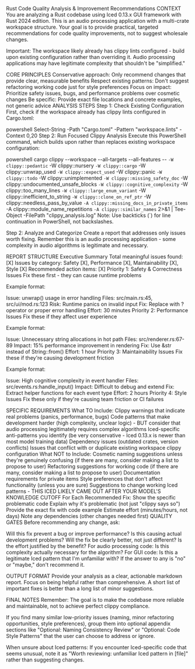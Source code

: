 Rust Code Quality Analysis & Improvement Recommendations
CONTEXT
You are analyzing a Rust codebase using Iced 0.13.x GUI framework with Rust 2024 edition. This is an audio processing application with a multi-crate workspace structure. Your goal is to provide practical, targeted recommendations for code quality improvements, not to suggest wholesale changes.

Important: The workspace likely already has clippy lints configured - build upon existing configuration rather than overriding it. Audio processing applications may have legitimate complexity that shouldn't be "simplified."

CORE PRINCIPLES
Conservative approach: Only recommend changes that provide clear, measurable benefits
Respect existing patterns: Don't suggest refactoring working code just for style preferences
Focus on impact: Prioritize safety issues, bugs, and performance problems over cosmetic changes
Be specific: Provide exact file locations and concrete examples, not generic advice
ANALYSIS STEPS
Step 1: Check Existing Configuration
First, check if the workspace already has clippy lints configured in Cargo.toml:

powershell
Select-String -Path "Cargo.toml" -Pattern "workspace.lints" -Context 0,20
Step 2: Run Focused Clippy Analysis
Execute this PowerShell command, which builds upon rather than replaces existing workspace configuration:

powershell
cargo clippy --workspace --all-targets --all-features -- `
  -W clippy::pedantic `
  -W clippy::nursery `
  -W clippy::cargo `
  -W clippy::unwrap_used `
  -W clippy::expect_used `
  -W clippy::panic `
  -W clippy::todo `
  -W clippy::unimplemented `
  -W clippy::missing_safety_doc `
  -W clippy::undocumented_unsafe_blocks `
  -W clippy::cognitive_complexity `
  -W clippy::too_many_lines `
  -W clippy::large_enum_variant `
  -W clippy::inefficient_to_string `
  -W clippy::clone_on_ref_ptr `
  -W clippy::needless_pass_by_value `
  -A clippy::missing_docs_in_private_items `
  -A clippy::module_name_repetitions `
  -A clippy::similar_names `
  2>&1 | Tee-Object -FilePath "clippy_analysis.log"
Note: Use backticks (`) for line continuation in PowerShell, not backslashes.

Step 2: Analyze and Categorize
Create a report that addresses only issues worth fixing. Remember this is an audio processing application - some complexity in audio algorithms is legitimate and necessary.

REPORT STRUCTURE
Executive Summary
Total meaningful issues found: [X]
Issues by category: Safety [X], Performance [X], Maintainability [X], Style [X]
Recommended action items: [X]
Priority 1: Safety & Correctness Issues
Fix these first - they can cause runtime problems

Example format:

Issue: unwrap() usage in error handling
Files: src/main.rs:45, src/ui/mod.rs:123
Risk: Runtime panics on invalid input
Fix: Replace with ? operator or proper error handling
Effort: 30 minutes
Priority 2: Performance Issues
Fix these if they affect user experience

Example format:

Issue: Unnecessary string allocations in hot path
Files: src/renderer.rs:67-89
Impact: 15% performance improvement in rendering
Fix: Use &str instead of String::from()
Effort: 1 hour
Priority 3: Maintainability Issues
Fix these if they're causing development friction

Example format:

Issue: High cognitive complexity in event handler
Files: src/events.rs:handle_input()
Impact: Difficult to debug and extend
Fix: Extract helper functions for each event type
Effort: 2 hours
Priority 4: Style Issues
Fix these only if they're causing team friction or CI failures

SPECIFIC REQUIREMENTS
What TO Include:
Clippy warnings that indicate real problems (panics, performance, bugs)
Code patterns that make development harder (high complexity, unclear logic) - BUT consider that audio processing legitimately requires complex algorithms
Iced-specific anti-patterns you identify (be very conservative - Iced 0.13.x is newer than most model training data)
Dependency issues (outdated crates, version conflicts)
Issues that conflict with or duplicate existing workspace clippy configuration
What NOT to Include:
Cosmetic naming suggestions unless they're genuinely confusing (if there are many, consider making a list to propose to user)
Refactoring suggestions for working code (if there are many, consider making a list to propose to user)
Documentation requirements for private items
Style preferences that don't affect functionality (unless you are sure)
Suggestions to change working Iced patterns - THIS ICED LIKELY CAME OUT AFTER YOUR MODEL'S KNOWLEDGE CUTOFF
For Each Recommended Fix:
Show the specific problematic code
Explain why it's problematic (not just "clippy says so")
Provide the exact fix with code example
Estimate effort (minutes/hours, not days)
Note any dependencies (other changes needed first)
QUALITY GATES
Before recommending any change, ask:

Will this fix prevent a bug or improve performance?
Is this causing actual development problems?
Will the fix be clearly better, not just different?
Is the effort justified by the benefit?
For audio processing code: Is this complexity actually necessary for the algorithm?
For GUI code: Is this a legitimate Iced pattern that I'm unfamiliar with?
If the answer to any is "no" or "maybe," don't recommend it.

OUTPUT FORMAT
Provide your analysis as a clear, actionable markdown report. Focus on being helpful rather than comprehensive. A short list of important fixes is better than a long list of minor suggestions.

FINAL NOTES
Remember: The goal is to make the codebase more reliable and maintainable, not to achieve perfect clippy compliance.

If you find many similar low-priority issues (naming, minor refactoring opportunities, style preferences), group them into optional appendix sections like "Optional: Naming Consistency Review" or "Optional: Code Style Patterns" that the user can choose to address or ignore.

When unsure about Iced patterns: If you encounter Iced-specific code that seems unusual, note it as "Worth reviewing: unfamiliar Iced pattern in [file]" rather than suggesting changes.

